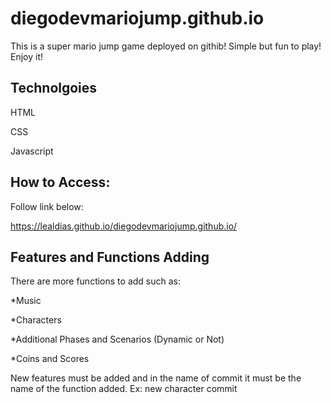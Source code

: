 # diegodevmariojump.github.io

This is a super mario jump game deployed on githib! Simple but fun to play! Enjoy it!

## Technolgoies

HTML

CSS

Javascript

## How to Access:

Follow link below:

https://lealdias.github.io/diegodevmariojump.github.io/


## Features and Functions Adding

There are more functions to add such as:

*Music

*Characters

*Additional Phases and Scenarios (Dynamic or Not)

*Coins and Scores

New features must be added and in the name of commit it must be the name of the function added. Ex: new character commit


